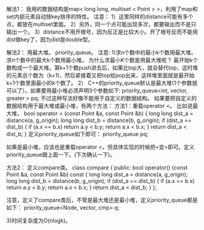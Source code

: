 解法1： 
我用的数据结构是map< long long, multiset < Point > >，利用了map和set内部元素自动按key排序的特性。 
注意： 
1）这里同样的distance可能有多个点，都放在multiset里面。 
2）另外，同一个点可能出现多次，都要输出而不是只输出一个。 
3）distance不用开根号，因为反正是比较大小。开了根号反而不能用dist做key了，因为dist是double型。

解法2：
用最大堆。 priority_queue。
注意:
1)求n个数中的最小k个数用最大堆。求n个数中的最大k个数用最小堆。
为什么求最小K个数是用最大堆呢？ 最开始k个数构成一个最大堆。第k+1个数push进去后，如果比top大，就会替代top，这时堆的元素总个数为（k+1)，然后紧接着又把top给pop出来，这样堆里面就是最开始k+1个数里面最小的k个数了。
2） C++的priority_queue默认是最大堆(1个参数就可以了）。如果要用最小堆必须声明3个参数如下:
priority_queue<int, vector<int>, greater<int> > pq;
不过这种写法好像不能用于自定义的数据结构。 如果要把自定义的数据结构用于最大堆或最小堆，有两个方法：
方法1：重载operator <。
比如说最大堆，
bool operator < (const Point &a, const Point &b) {
      long long dist_a = distance(a, g_origin);
      long long dist_b = distance(b, g_origin);
      if (dist_a == dist_b) {
          if (a.x == b.x) return a.y < b.y;
          return a.x < b.x;
      } 
      return dist_a < dist_b;
}
定义priority_queue如下即可：
        priority_queue<Point> pq;
		
如果是最小堆，应该也是重载operator <，但具体实现的时候把<变>即可。定义priority_queue跟上面一下。(下次确认一下)。


方法2： 定义compare类。
class compare {
public:
  bool operator() (const Point &a, const Point &b) const {
      long long dist_a = distance(a, g_origin);
      long long dist_b = distance(b, g_origin);
      if (dist_a == dist_b) {
          if (a.x == b.x) return a.y < b.y;
          return a.x < b.x;
      } 
      return dist_a < dist_b;
  }
};

注意，定义了compare类后，不管是最大堆还是最小堆，定义priority_queue都是如下：
priority_queue<Node, vector<Node>, cmp> q;

3)时间复杂度为O(nlogk)。
